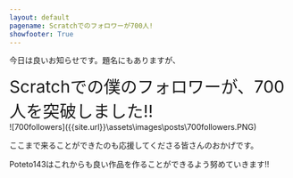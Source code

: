 ```yaml
---
layout: default
pagename: Scratchでのフォロワーが700人!
showfooter: True
---
```

今日は良いお知らせです。題名にもありますが、
<div style="font-size:30px;">Scratchでの僕のフォロワーが、700人を突破しました!!</div>
![700followers]({{site.url}}\assets\images\posts\700followers.PNG)

ここまで来ることができたのも応援してくださる皆さんのおかげです。

Poteto143はこれからも良い作品を作ることができるよう努めていきます!!